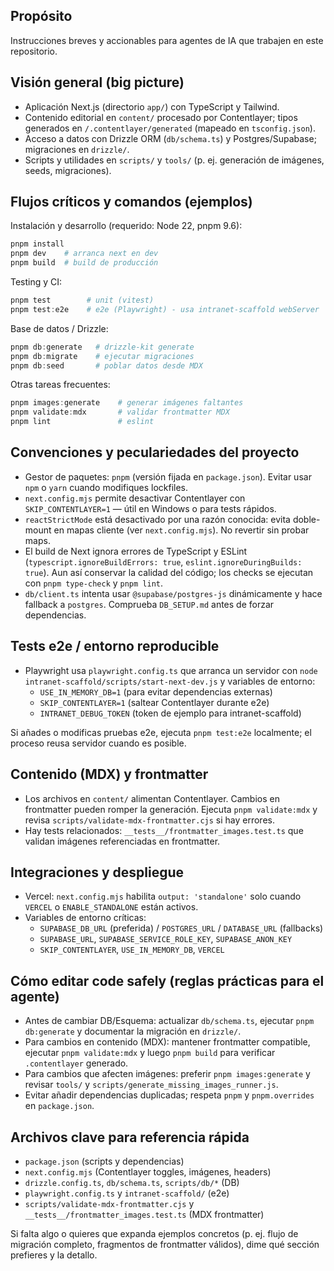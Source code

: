 ## Propósito
Instrucciones breves y accionables para agentes de IA que trabajen en este repositorio.

## Visión general (big picture)
- Aplicación Next.js (directorio `app/`) con TypeScript y Tailwind.
- Contenido editorial en `content/` procesado por Contentlayer; tipos generados en `/.contentlayer/generated` (mapeado en `tsconfig.json`).
- Acceso a datos con Drizzle ORM (`db/schema.ts`) y Postgres/Supabase; migraciones en `drizzle/`.
- Scripts y utilidades en `scripts/` y `tools/` (p. ej. generación de imágenes, seeds, migraciones).

## Flujos críticos y comandos (ejemplos)
Instalación y desarrollo (requerido: Node 22, pnpm 9.6):

```powershell
pnpm install
pnpm dev    # arranca next en dev
pnpm build  # build de producción
```

Testing y CI:

```powershell
pnpm test        # unit (vitest)
pnpm test:e2e    # e2e (Playwright) - usa intranet-scaffold webServer
```

Base de datos / Drizzle:

```powershell
pnpm db:generate   # drizzle-kit generate
pnpm db:migrate    # ejecutar migraciones
pnpm db:seed       # poblar datos desde MDX
```

Otras tareas frecuentes:

```powershell
pnpm images:generate    # generar imágenes faltantes
pnpm validate:mdx       # validar frontmatter MDX
pnpm lint               # eslint
```

## Convenciones y peculariedades del proyecto
- Gestor de paquetes: `pnpm` (versión fijada en `package.json`). Evitar usar `npm` o `yarn` cuando modifiques lockfiles.
- `next.config.mjs` permite desactivar Contentlayer con `SKIP_CONTENTLAYER=1` — útil en Windows o para tests rápidos.
- `reactStrictMode` está desactivado por una razón conocida: evita doble-mount en mapas cliente (ver `next.config.mjs`). No revertir sin probar maps.
- El build de Next ignora errores de TypeScript y ESLint (`typescript.ignoreBuildErrors: true`, `eslint.ignoreDuringBuilds: true`). Aun así conservar la calidad del código; los checks se ejecutan con `pnpm type-check` y `pnpm lint`.
- `db/client.ts` intenta usar `@supabase/postgres-js` dinámicamente y hace fallback a `postgres`. Comprueba `DB_SETUP.md` antes de forzar dependencias.

## Tests e2e / entorno reproducible
- Playwright usa `playwright.config.ts` que arranca un servidor con `node intranet-scaffold/scripts/start-next-dev.js` y variables de entorno:
  - `USE_IN_MEMORY_DB=1` (para evitar dependencias externas)
  - `SKIP_CONTENTLAYER=1` (saltear Contentlayer durante e2e)
  - `INTRANET_DEBUG_TOKEN` (token de ejemplo para intranet-scaffold)

Si añades o modificas pruebas e2e, ejecuta `pnpm test:e2e` localmente; el proceso reusa servidor cuando es posible.

## Contenido (MDX) y frontmatter
- Los archivos en `content/` alimentan Contentlayer. Cambios en frontmatter pueden romper la generación. Ejecuta `pnpm validate:mdx` y revisa `scripts/validate-mdx-frontmatter.cjs` si hay errores.
- Hay tests relacionados: `__tests__/frontmatter_images.test.ts` que validan imágenes referenciadas en frontmatter.

## Integraciones y despliegue
- Vercel: `next.config.mjs` habilita `output: 'standalone'` solo cuando `VERCEL` o `ENABLE_STANDALONE` están activos.
- Variables de entorno críticas:
  - `SUPABASE_DB_URL` (preferida) / `POSTGRES_URL` / `DATABASE_URL` (fallbacks)
  - `SUPABASE_URL`, `SUPABASE_SERVICE_ROLE_KEY`, `SUPABASE_ANON_KEY`
  - `SKIP_CONTENTLAYER`, `USE_IN_MEMORY_DB`, `VERCEL`

## Cómo editar code safely (reglas prácticas para el agente)
- Antes de cambiar DB/Esquema: actualizar `db/schema.ts`, ejecutar `pnpm db:generate` y documentar la migración en `drizzle/`.
- Para cambios en contenido (MDX): mantener frontmatter compatible, ejecutar `pnpm validate:mdx` y luego `pnpm build` para verificar `.contentlayer` generado.
- Para cambios que afecten imágenes: preferir `pnpm images:generate` y revisar `tools/` y `scripts/generate_missing_images_runner.js`.
- Evitar añadir dependencias duplicadas; respeta `pnpm` y `pnpm.overrides` en `package.json`.

## Archivos clave para referencia rápida
- `package.json` (scripts y dependencias)
- `next.config.mjs` (Contentlayer toggles, imágenes, headers)
- `drizzle.config.ts`, `db/schema.ts`, `scripts/db/*` (DB)
- `playwright.config.ts` y `intranet-scaffold/` (e2e)
- `scripts/validate-mdx-frontmatter.cjs` y `__tests__/frontmatter_images.test.ts` (MDX frontmatter)

Si falta algo o quieres que expanda ejemplos concretos (p. ej. flujo de migración completo, fragmentos de frontmatter válidos), dime qué sección prefieres y la detallo.
